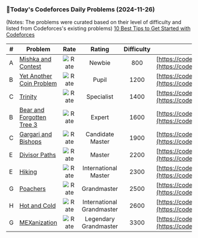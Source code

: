 ### 🌟Today's Codeforces Daily Problems (2024-11-26)
(Notes: The problems were curated based on their level of difficulty and listed from Codeforces's existing problems)
[10 Best Tips to Get Started with Codeforces](https://github.com/ika9810/Codeforces-Daily-Problems/blob/main/10%20Best%20Tips%20to%20Get%20Started%20with%20Codeforces.md)

| # | Problem | Rate| Rating | Difficulty | Contest |
|---| ----- | :--------: | :----------: | :----------: | ---------- |
|A|[Mishka and Contest](https://codeforces.com/contest/999/problem/A)|![Rate](https://img.shields.io/badge/Newbie-800-lightgrey)|Newbie|800|[https://codeforces.com/contest/999](https://codeforces.com/contest/999)|
|B|[Yet Another Coin Problem](https://codeforces.com/contest/1934/problem/B)|![Rate](https://img.shields.io/badge/Pupil-1200-brightgreen)|Pupil|1200|[https://codeforces.com/contest/1934](https://codeforces.com/contest/1934)|
|C|[Trinity](https://codeforces.com/contest/2032/problem/C)|![Rate](https://img.shields.io/badge/Specialist-1400-9cf)|Specialist|1400|[https://codeforces.com/contest/2032](https://codeforces.com/contest/2032)|
|B|[Bear and Forgotten Tree 3](https://codeforces.com/contest/639/problem/B)|![Rate](https://img.shields.io/badge/Expert-1600-blue)|Expert|1600|[https://codeforces.com/contest/639](https://codeforces.com/contest/639)|
|C|[Gargari and Bishops](https://codeforces.com/contest/463/problem/C)|![Rate](https://img.shields.io/badge/Candidate%20Master-1900-blueviolet)|Candidate Master|1900|[https://codeforces.com/contest/463](https://codeforces.com/contest/463)|
|E|[Divisor Paths](https://codeforces.com/contest/1334/problem/E)|![Rate](https://img.shields.io/badge/Master-2200-orange)|Master|2200|[https://codeforces.com/contest/1334](https://codeforces.com/contest/1334)|
|E|[Hiking](https://codeforces.com/contest/489/problem/E)|![Rate](https://img.shields.io/badge/International%20Master-2300-orange)|International Master|2300|[https://codeforces.com/contest/489](https://codeforces.com/contest/489)|
|G|[Poachers](https://codeforces.com/contest/1585/problem/G)|![Rate](https://img.shields.io/badge/Grandmaster-2500-red)|Grandmaster|2500|[https://codeforces.com/contest/1585](https://codeforces.com/contest/1585)|
|H|[Hot and Cold](https://codeforces.com/contest/1773/problem/H)|![Rate](https://img.shields.io/badge/International%20Grandmaster-2600-red)|International Grandmaster|2600|[https://codeforces.com/contest/1773](https://codeforces.com/contest/1773)|
|G|[MEXanization](https://codeforces.com/contest/1870/problem/G)|![Rate](https://img.shields.io/badge/Legendary%20Grandmaster-3300-red)|Legendary Grandmaster|3300|[https://codeforces.com/contest/1870](https://codeforces.com/contest/1870)|
